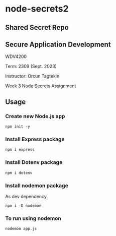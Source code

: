 # node-secrets2

## Shared Secret Repo

## Secure Application Development

WDV4200

Term: 2309 (Sept. 2023)

Instructor: Orcun Tagtekin

Week 3 Node Secrets Assignment

## Usage

### Create new Node.js app

```
npm init -y
```

### Install Express package

```
npm i express
```

### Install Dotenv package

```
npm i dotenv
```

### Install nodemon package

As dev dependency.

```
npm i -D nodemon
```

### To run using nodemon

```
nodemon app.js
```
